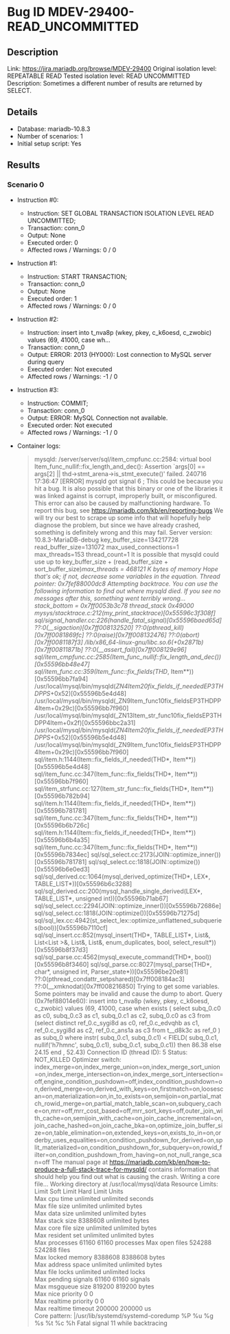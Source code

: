 # Bug ID MDEV-29400-READ_UNCOMMITTED

## Description

Link:                     https://jira.mariadb.org/browse/MDEV-29400
Original isolation level: REPEATABLE READ
Tested isolation level:   READ UNCOMMITTED
Description:              Sometimes a different number of results are returned by SELECT.


## Details
 * Database: mariadb-10.8.3
 * Number of scenarios: 1
 * Initial setup script: Yes

## Results
### Scenario 0
 * Instruction #0:
     - Instruction:  SET GLOBAL TRANSACTION ISOLATION LEVEL READ UNCOMMITTED;
     - Transaction: conn_0
     - Output: None
     - Executed order: 0
     - Affected rows / Warnings: 0 / 0
 * Instruction #1:
     - Instruction:  START TRANSACTION;
     - Transaction: conn_0
     - Output: None
     - Executed order: 1
     - Affected rows / Warnings: 0 / 0
 * Instruction #2:
     - Instruction:  insert into t_nva8p (wkey, pkey, c_k6oesd, c_zwobic) values (69, 41000, case wh...
     - Transaction: conn_0
     - Output: ERROR: 2013 (HY000): Lost connection to MySQL server during query
     - Executed order: Not executed
     - Affected rows / Warnings: -1 / 0
 * Instruction #3:
     - Instruction:  COMMIT;
     - Transaction: conn_0
     - Output: ERROR: MySQL Connection not available.
     - Executed order: Not executed
     - Affected rows / Warnings: -1 / 0

 * Container logs:
   > mysqld: /server/server/sql/item_cmpfunc.cc:2584: virtual bool Item_func_nullif::fix_length_and_dec(): Assertion `args[0] == args[2] || thd->stmt_arena->is_stmt_execute()' failed.
   > 240716 17:36:47 [ERROR] mysqld got signal 6 ;
   > This could be because you hit a bug. It is also possible that this binary
   > or one of the libraries it was linked against is corrupt, improperly built,
   > or misconfigured. This error can also be caused by malfunctioning hardware.
   > To report this bug, see https://mariadb.com/kb/en/reporting-bugs
   > We will try our best to scrape up some info that will hopefully help
   > diagnose the problem, but since we have already crashed, 
   > something is definitely wrong and this may fail.
   > Server version: 10.8.3-MariaDB-debug
   > key_buffer_size=134217728
   > read_buffer_size=131072
   > max_used_connections=1
   > max_threads=153
   > thread_count=1
   > It is possible that mysqld could use up to 
   > key_buffer_size + (read_buffer_size + sort_buffer_size)*max_threads = 468121 K  bytes of memory
   > Hope that's ok; if not, decrease some variables in the equation.
   > Thread pointer: 0x7fef88000dc8
   > Attempting backtrace. You can use the following information to find out
   > where mysqld died. If you see no messages after this, something went
   > terribly wrong...
   > stack_bottom = 0x7ff0053b3c78 thread_stack 0x49000
   > mysys/stacktrace.c:212(my_print_stacktrace)[0x55596c3f308f]
   > sql/signal_handler.cc:226(handle_fatal_signal)[0x55596baed65d]
   > ??:0(__sigaction)[0x7ff008132520]
   > ??:0(pthread_kill)[0x7ff0081869fc]
   > ??:0(raise)[0x7ff008132476]
   > ??:0(abort)[0x7ff0081187f3]
   > /lib/x86_64-linux-gnu/libc.so.6(+0x2871b)[0x7ff00811871b]
   > ??:0(__assert_fail)[0x7ff008129e96]
   > sql/item_cmpfunc.cc:2585(Item_func_nullif::fix_length_and_dec())[0x55596bb48e47]
   > sql/item_func.cc:359(Item_func::fix_fields(THD*, Item**))[0x55596bb7fa94]
   > /usr/local/mysql/bin/mysqld(_ZN4Item20fix_fields_if_neededEP3THDPPS_+0x52)[0x55596b5e4d48]
   > /usr/local/mysql/bin/mysqld(_ZN9Item_func10fix_fieldsEP3THDPP4Item+0x29c)[0x55596bb7f960]
   > /usr/local/mysql/bin/mysqld(_ZN13Item_str_func10fix_fieldsEP3THDPP4Item+0x2f)[0x55596bbc2a31]
   > /usr/local/mysql/bin/mysqld(_ZN4Item20fix_fields_if_neededEP3THDPPS_+0x52)[0x55596b5e4d48]
   > /usr/local/mysql/bin/mysqld(_ZN9Item_func10fix_fieldsEP3THDPP4Item+0x29c)[0x55596bb7f960]
   > sql/item.h:1144(Item::fix_fields_if_needed(THD*, Item**))[0x55596b5e4d48]
   > sql/item_func.cc:347(Item_func::fix_fields(THD*, Item**))[0x55596bb7f960]
   > sql/item_strfunc.cc:127(Item_str_func::fix_fields(THD*, Item**))[0x55596b782b94]
   > sql/item.h:1144(Item::fix_fields_if_needed(THD*, Item**))[0x55596b781781]
   > sql/item_func.cc:347(Item_func::fix_fields(THD*, Item**))[0x55596b6b726c]
   > sql/item.h:1144(Item::fix_fields_if_needed(THD*, Item**))[0x55596b6b4a35]
   > sql/item_func.cc:347(Item_func::fix_fields(THD*, Item**))[0x55596b7834ec]
   > sql/sql_select.cc:2173(JOIN::optimize_inner())[0x55596b781781]
   > sql/sql_select.cc:1818(JOIN::optimize())[0x55596b6e0ed3]
   > sql/sql_derived.cc:1064(mysql_derived_optimize(THD*, LEX*, TABLE_LIST*))[0x55596b6c3288]
   > sql/sql_derived.cc:200(mysql_handle_single_derived(LEX*, TABLE_LIST*, unsigned int))[0x55596b71ab67]
   > sql/sql_select.cc:2294(JOIN::optimize_inner())[0x55596b72686e]
   > sql/sql_select.cc:1818(JOIN::optimize())[0x55596b71275d]
   > sql/sql_lex.cc:4942(st_select_lex::optimize_unflattened_subqueries(bool))[0x55596b7110cf]
   > sql/sql_insert.cc:852(mysql_insert(THD*, TABLE_LIST*, List<Item>&, List<List<Item> >&, List<Item>&, List<Item>&, enum_duplicates, bool, select_result*))[0x55596b8f37d3]
   > sql/sql_parse.cc:4562(mysql_execute_command(THD*, bool))[0x55596b8f3460]
   > sql/sql_parse.cc:8027(mysql_parse(THD*, char*, unsigned int, Parser_state*))[0x55596be20e81]
   > ??:0(pthread_condattr_setpshared)[0x7ff008184ac3]
   > ??:0(__xmknodat)[0x7ff008216850]
   > Trying to get some variables.
   > Some pointers may be invalid and cause the dump to abort.
   > Query (0x7fef88014e60): insert into t_nva8p (wkey, pkey, c_k6oesd, c_zwobic) values (69, 41000, case when exists ( select subq_0.c0 as c0, subq_0.c3 as c1, subq_0.c1 as c2, subq_0.c0 as c3 from (select distinct ref_0.c_sygi8d as c0, ref_0.c_edvqhb as c1, ref_0.c_sygi8d as c2, ref_0.c_ans1a as c3 from t__d8k3c as ref_0 ) as subq_0 where instr( subq_0.c1, subq_0.c1) < FIELD( subq_0.c1, nullif('h7hmnc', subq_0.c1), subq_0.c1, subq_0.c1)) then 86.38 else 24.15 end , 52.43)
   > Connection ID (thread ID): 5
   > Status: NOT_KILLED
   > Optimizer switch: index_merge=on,index_merge_union=on,index_merge_sort_union=on,index_merge_intersection=on,index_merge_sort_intersection=off,engine_condition_pushdown=off,index_condition_pushdown=on,derived_merge=on,derived_with_keys=on,firstmatch=on,loosescan=on,materialization=on,in_to_exists=on,semijoin=on,partial_match_rowid_merge=on,partial_match_table_scan=on,subquery_cache=on,mrr=off,mrr_cost_based=off,mrr_sort_keys=off,outer_join_with_cache=on,semijoin_with_cache=on,join_cache_incremental=on,join_cache_hashed=on,join_cache_bka=on,optimize_join_buffer_size=on,table_elimination=on,extended_keys=on,exists_to_in=on,orderby_uses_equalities=on,condition_pushdown_for_derived=on,split_materialized=on,condition_pushdown_for_subquery=on,rowid_filter=on,condition_pushdown_from_having=on,not_null_range_scan=off
   > The manual page at https://mariadb.com/kb/en/how-to-produce-a-full-stack-trace-for-mysqld/ contains
   > information that should help you find out what is causing the crash.
   > Writing a core file...
   > Working directory at /usr/local/mysql/data
   > Resource Limits:
   > Limit                     Soft Limit           Hard Limit           Units     
   > Max cpu time              unlimited            unlimited            seconds   
   > Max file size             unlimited            unlimited            bytes     
   > Max data size             unlimited            unlimited            bytes     
   > Max stack size            8388608              unlimited            bytes     
   > Max core file size        unlimited            unlimited            bytes     
   > Max resident set          unlimited            unlimited            bytes     
   > Max processes             61160                61160                processes 
   > Max open files            524288               524288               files     
   > Max locked memory         8388608              8388608              bytes     
   > Max address space         unlimited            unlimited            bytes     
   > Max file locks            unlimited            unlimited            locks     
   > Max pending signals       61160                61160                signals   
   > Max msgqueue size         819200               819200               bytes     
   > Max nice priority         0                    0                    
   > Max realtime priority     0                    0                    
   > Max realtime timeout      200000               200000               us        
   > Core pattern: |/usr/lib/systemd/systemd-coredump %P %u %g %s %t %c %h
   > Fatal signal 11 while backtracing

